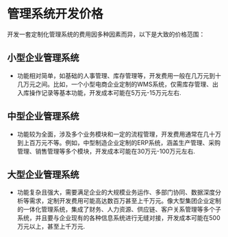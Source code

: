 # 管理系统开发价格

开发一套定制化管理系统的费用因多种因素而异，以下是大致的价格范围：

## 小型企业管理系统

- 功能相对简单，如基础的人事管理、库存管理等，开发费用一般在几万元到十几万元之间。比如，一个小型电商企业定制的WMS系统，仅需库存管理、出入库操作记录等基本功能，开发成本可能在5万元-15万元左右.

## 中型企业管理系统

- 功能较为全面，涉及多个业务模块和一定的流程管理，开发费用通常在几十万到上百万元不等。例如，中型制造企业定制的ERP系统，涵盖生产管理、采购管理、销售管理等多个模块，开发成本可能在30万元-100万元左右.

## 大型企业管理系统

- 功能复杂且强大，需要满足企业的大规模业务运作、多部门协同、数据深度分析等需求，定制开发费用可能高达数百万甚至上千万元。像大型集团企业定制的一体化管理系统，集成了财务、人力资源、供应链、客户关系管理等多个子系统，并且要与企业现有的各种信息系统进行无缝对接，开发成本可能在500万元以上，甚至上千万元.
